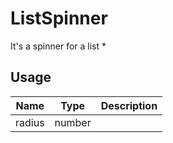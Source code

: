 <!-- 
This is an auto-generated markdown. 
You can change it in "src/ListSpinner/ListSpinner.tsx" and run build:docs to update this file.
-->
# ListSpinner
It's a spinner for a list *
## Usage
| Name        | Type           | Description  |
| ----------- |:--------------:| ------------:|
|radius|number|
